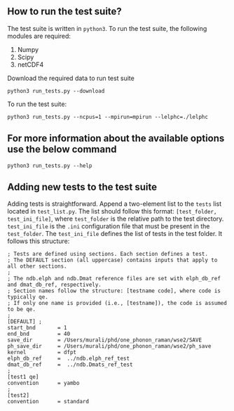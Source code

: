 ## How to run the test suite?
The test suite is written in ```python3```. To run the test suite, the following modules are required: <br/>
1) Numpy <br/>
2) Scipy <br/>
3) netCDF4 <br/>


Download the required data to run test suite
```properties
python3 run_tests.py --download
```
To run the test suite:
```properties
python3 run_tests.py --ncpus=1 --mpirun=mpirun --lelphc=./lelphc
```
## For more information about the available options use the below command
```
python3 run_tests.py --help 
``` 

## Adding new tests to the test suite
Adding tests is straightforward. Append a two-element list to the ```tests``` list located in ```test_list.py```. 
The list should follow this format: ```[test_folder, test_ini_file]```, where ```test_folder``` is the relative 
path to the test directory. ```test_ini_file``` is the ```.ini``` configuration file that must be present in the 
```test_folder```. The ```test_ini_file``` defines the list of tests in the test folder. It follows this structure:


```dosini
; Tests are defined using sections. Each section defines a test.
; The DEFAULT section (all uppercase) contains inputs that apply to all other sections.
;
; The ndb.elph and ndb.Dmat reference files are set with elph_db_ref and dmat_db_ref, respectively.
; Section names follow the structure: [testname code], where code is typically qe. 
; If only one name is provided (i.e., [testname]), the code is assumed to be qe.
;
[DEFAULT] ; 
start_bnd       = 1 
end_bnd         = 40 
save_dir        = /Users/murali/phd/one_phonon_raman/wse2/SAVE  
ph_save_dir     = /Users/murali/phd/one_phonon_raman/wse2/ph_save  
kernel          = dfpt
elph_db_ref     =  ../ndb.elph_ref_test
dmat_db_ref     =  ../ndb.Dmats_ref_test
;
[test1 qe]
convention      = yambo
;
[test2]
convention      = standard
```



